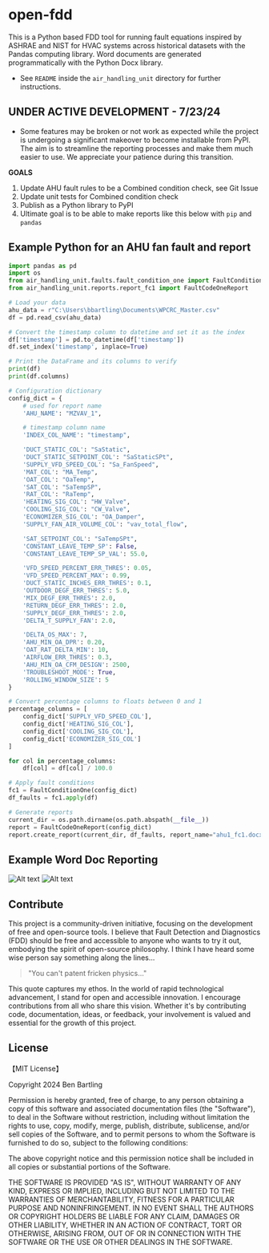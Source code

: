 # open-fdd

This is a Python based FDD tool for running fault equations inspired by ASHRAE and NIST for HVAC systems across historical datasets with the Pandas computing library. Word documents are generated programmatically with the Python Docx library.

* See `README` inside the `air_handling_unit` directory for further instructions.

## UNDER ACTIVE DEVELOPMENT - 7/23/24
* Some features may be broken or not work as expected while the project is undergoing a significant makeover to become installable from PyPI. The aim is to streamline the reporting processes and make them much easier to use. We appreciate your patience during this transition.

**GOALS** 
1. Update AHU fault rules to be a Combined condition check, see Git Issue
2. Update unit tests for Combined condition check
3. Publish as a Python library to PyPI
4. Ultimate goal is to be able to make reports like this below with `pip` and `pandas`


## Example Python for an AHU fan fault and report
```python
import pandas as pd
import os
from air_handling_unit.faults.fault_condition_one import FaultConditionOne
from air_handling_unit.reports.report_fc1 import FaultCodeOneReport

# Load your data
ahu_data = r"C:\Users\bbartling\Documents\WPCRC_Master.csv"
df = pd.read_csv(ahu_data)

# Convert the timestamp column to datetime and set it as the index
df['timestamp'] = pd.to_datetime(df['timestamp'])
df.set_index('timestamp', inplace=True)

# Print the DataFrame and its columns to verify
print(df)
print(df.columns)

# Configuration dictionary
config_dict = {
    # used for report name
    'AHU_NAME': "MZVAV_1",

    # timestamp column name
    'INDEX_COL_NAME': "timestamp",

    'DUCT_STATIC_COL': "SaStatic",
    'DUCT_STATIC_SETPOINT_COL': "SaStaticSPt",
    'SUPPLY_VFD_SPEED_COL': "Sa_FanSpeed",
    'MAT_COL': "MA_Temp",
    'OAT_COL': "OaTemp",
    'SAT_COL': "SaTempSP",
    'RAT_COL': "RaTemp",
    'HEATING_SIG_COL': "HW_Valve",  
    'COOLING_SIG_COL': "CW_Valve",  
    'ECONOMIZER_SIG_COL': "OA_Damper",
    'SUPPLY_FAN_AIR_VOLUME_COL': "vav_total_flow",

    'SAT_SETPOINT_COL': "SaTempSPt",
    'CONSTANT_LEAVE_TEMP_SP': False,
    'CONSTANT_LEAVE_TEMP_SP_VAL': 55.0,

    'VFD_SPEED_PERCENT_ERR_THRES': 0.05,
    'VFD_SPEED_PERCENT_MAX': 0.99,
    'DUCT_STATIC_INCHES_ERR_THRES': 0.1,
    'OUTDOOR_DEGF_ERR_THRES': 5.0,
    'MIX_DEGF_ERR_THRES': 2.0,
    'RETURN_DEGF_ERR_THRES': 2.0,
    'SUPPLY_DEGF_ERR_THRES': 2.0,
    'DELTA_T_SUPPLY_FAN': 2.0,

    'DELTA_OS_MAX': 7,
    'AHU_MIN_OA_DPR': 0.20,
    'OAT_RAT_DELTA_MIN': 10,
    'AIRFLOW_ERR_THRES': 0.3,
    'AHU_MIN_OA_CFM_DESIGN': 2500,
    'TROUBLESHOOT_MODE': True,
    'ROLLING_WINDOW_SIZE': 5
}

# Convert percentage columns to floats between 0 and 1
percentage_columns = [
    config_dict['SUPPLY_VFD_SPEED_COL'],
    config_dict['HEATING_SIG_COL'],
    config_dict['COOLING_SIG_COL'],
    config_dict['ECONOMIZER_SIG_COL']
]

for col in percentage_columns:
    df[col] = df[col] / 100.0

# Apply fault conditions
fc1 = FaultConditionOne(config_dict)
df_faults = fc1.apply(df)

# Generate reports
current_dir = os.path.dirname(os.path.abspath(__file__))
report = FaultCodeOneReport(config_dict)
report.create_report(current_dir, df_faults, report_name="ahu1_fc1.docx")
```

## Example Word Doc Reporting
![Alt text](air_handling_unit/images/ahu1_fc1-1.jpg)
![Alt text](/air_handling_unit/images/ahu1_fc1-2.jpg)

## Contribute
This project is a community-driven initiative, focusing on the development of free and open-source tools. I believe that Fault Detection and Diagnostics (FDD) should be free and accessible to anyone who wants to try it out, embodying the spirit of open-source philosophy. I think I have heard some wise person say something along the lines...

>"You can't patent fricken physics..."

This quote captures my ethos. In the world of rapid technological advancement, I stand for open and accessible innovation. I encourage contributions from all who share this vision. Whether it's by contributing code, documentation, ideas, or feedback, your involvement is valued and essential for the growth of this project.


## License

【MIT License】

Copyright 2024 Ben Bartling

Permission is hereby granted, free of charge, to any person obtaining a copy of this software and associated documentation files (the "Software"), to deal in the Software without restriction, including without limitation the rights to use, copy, modify, merge, publish, distribute, sublicense, and/or sell copies of the Software, and to permit persons to whom the Software is furnished to do so, subject to the following conditions:

The above copyright notice and this permission notice shall be included in all copies or substantial portions of the Software.

THE SOFTWARE IS PROVIDED "AS IS", WITHOUT WARRANTY OF ANY KIND, EXPRESS OR IMPLIED, INCLUDING BUT NOT LIMITED TO THE WARRANTIES OF MERCHANTABILITY, FITNESS FOR A PARTICULAR PURPOSE AND NONINFRINGEMENT. IN NO EVENT SHALL THE AUTHORS OR COPYRIGHT HOLDERS BE LIABLE FOR ANY CLAIM, DAMAGES OR OTHER LIABILITY, WHETHER IN AN ACTION OF CONTRACT, TORT OR OTHERWISE, ARISING FROM, OUT OF OR IN CONNECTION WITH THE SOFTWARE OR THE USE OR OTHER DEALINGS IN THE SOFTWARE.
